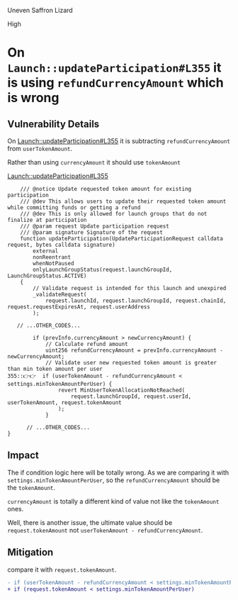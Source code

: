Uneven Saffron Lizard

High

# On `Launch::updateParticipation#L355` it is using `refundCurrencyAmount` which is wrong

## Vulnerability Details

On [Launch::updateParticipation#L355](https://github.com/sherlock-audit/2025-02-rova/blob/main/rova-contracts/src/Launch.sol#L355) it is subtracting `refundCurrencyAmount` from `userTokenAmount`.

Rather than using `currencyAmount` it should use `tokenAmount`

[Launch::updateParticipation#L355](https://github.com/sherlock-audit/2025-02-rova/blob/main/rova-contracts/src/Launch.sol#L355)

```Solidity
    /// @notice Update requested token amount for existing participation
    /// @dev This allows users to update their requested token amount while committing funds or getting a refund
    /// @dev This is only allowed for launch groups that do not finalize at participation
    /// @param request Update participation request
    /// @param signature Signature of the request
    function updateParticipation(UpdateParticipationRequest calldata request, bytes calldata signature)
        external
        nonReentrant
        whenNotPaused
        onlyLaunchGroupStatus(request.launchGroupId, LaunchGroupStatus.ACTIVE)
    {
        // Validate request is intended for this launch and unexpired
        _validateRequest(
            request.launchId, request.launchGroupId, request.chainId, request.requestExpiresAt, request.userAddress
        );

   // ...OTHER_CODES...

        if (prevInfo.currencyAmount > newCurrencyAmount) {
            // Calculate refund amount
            uint256 refundCurrencyAmount = prevInfo.currencyAmount - newCurrencyAmount;
            // Validate user new requested token amount is greater than min token amount per user
355::👉👉  if (userTokenAmount - refundCurrencyAmount < settings.minTokenAmountPerUser) {
                revert MinUserTokenAllocationNotReached(
                    request.launchGroupId, request.userId, userTokenAmount, request.tokenAmount
                );
            }

      // ...OTHER_CODES...
}
```

## Impact 

The if condition logic here will be totally wrong. As we are comparing it with `settings.minTokenAmountPerUser`, so the `refundCurrencyAmount` should be the `tokenAmount`.

`currencyAmount` is totally a different kind of value not like the `tokenAmount` ones.

Well, there is another issue, the ultimate value should be `request.tokenAmount` not `userTokenAmount - refundCurrencyAmount`.

## Mitigation

compare it with `request.tokenAmount`.

```Diff
- if (userTokenAmount - refundCurrencyAmount < settings.minTokenAmountPerUser)
+ if (request.tokenAmount < settings.minTokenAmountPerUser)
```

